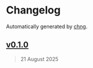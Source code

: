 # Changelog

Automatically generated by [chng](https://github.com/mrozio13pl/chng).


## [v0.1.0](https://github.com/mrozio13pl/vth//compare/e8577bcd7fe3313a21c3d264df8cefbfecd0de1f...be8e9444d078e2bb327e0a92a0ef1f95bcaf663b)

> 21 August 2025



